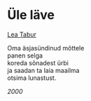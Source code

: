 # Üle läve

[Lea Tabur](./)

Oma äsjasündinud mõttele  
panen selga  
koreda sõnadest ürbi  
ja saadan ta laia maailma  
otsima lunastust.

_2000_

